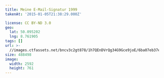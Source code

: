 ```yaml
---
title: Meine E-Mail-Signatur 1999
takenAt: '2015-01-05T21:38:29.000Z'

license: CC BY-ND 3.0
geo:
  lat: 50.095202
  lng: 8.761905
tags: []
url: >-
  //images.ctfassets.net/bncv3c2gt878/1h7QEnDVrQg34G9Gce9joE/6ba07eb37ee5c07e5c3fc2e39c163f3b/meine-e-mail-signatur-1999_16206879261_o
size: 488498
image:
  width: 2592
  height: 761
---
```


